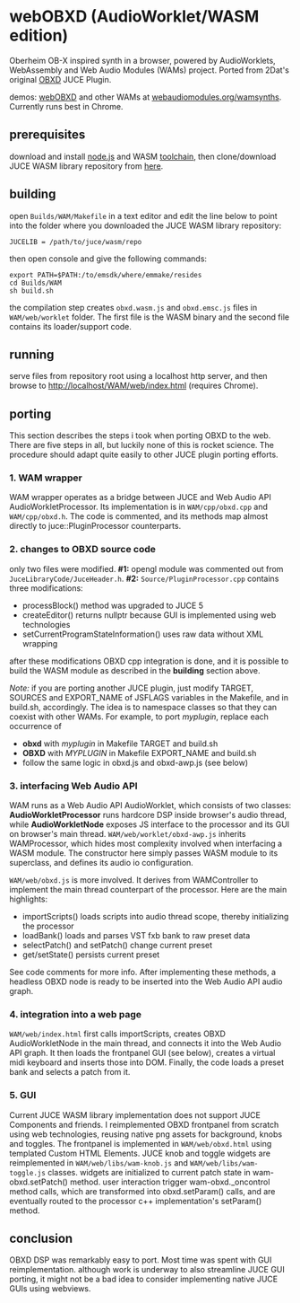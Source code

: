 # webOBXD (AudioWorklet/WASM edition)
Oberheim OB-X inspired synth in a browser, powered by AudioWorklets, WebAssembly and Web Audio Modules (WAMs) project. Ported from 2Dat's original [OBXD](https://github.com/2DaT/Obxd) JUCE Plugin.

demos: [webOBXD](https://webaudiomodules.org/wamsynths/obxd) and other WAMs at [webaudiomodules.org/wamsynths](https://webaudiomodules.org/wamsynths/). Currently runs best in Chrome.

## prerequisites
download and install [node.js](https://nodejs.org/en/download/) and WASM [toolchain](http://webassembly.org/getting-started/developers-guide/), then clone/download JUCE WASM library repository from [here](https://github.com/jariseon/JUCE).

## building
open `Builds/WAM/Makefile` in a text editor and edit the line below to point into the folder where you downloaded the JUCE WASM library repository:

```
JUCELIB = /path/to/juce/wasm/repo
```

then open console and give the following commands:

```
export PATH=$PATH:/to/emsdk/where/emmake/resides
cd Builds/WAM
sh build.sh
```

the compilation step creates `obxd.wasm.js` and `obxd.emsc.js` files in `WAM/web/worklet` folder. The first file is the WASM binary and the second file contains its loader/support code.

## running
serve files from repository root using a localhost http server, and then browse to [http://localhost/WAM/web/index.html](http://localhost/WAM/web/index.html) (requires Chrome).

## porting
This section describes the steps i took when porting OBXD to the web. There are five steps in all, but luckily none of this is rocket science. The procedure should adapt quite easily to other JUCE plugin porting efforts.

### 1. WAM wrapper

WAM wrapper operates as a bridge between JUCE and Web Audio API AudioWorkletProcessor. Its implementation is in `WAM/cpp/obxd.cpp` and `WAM/cpp/obxd.h`. The code is commented, and its methods map almost directly to juce::PluginProcessor counterparts.

### 2. changes to OBXD source code

only two files were modified. __#1:__ opengl module was commented out from `JuceLibraryCode/JuceHeader.h`. __#2:__ `Source/PluginProcessor.cpp` contains three modifications:

* processBlock() method was upgraded to JUCE 5
* createEditor() returns nullptr because GUI is implemented using web technologies
* setCurrentProgramStateInformation() uses raw data without XML wrapping

after these modifications OBXD cpp integration is done, and it is possible to build the WASM module as described in the __building__ section above.

_Note:_ if you are porting another JUCE plugin, just modify TARGET, SOURCES and EXPORT_NAME of JSFLAGS variables in the Makefile, and in build.sh, accordingly. The idea is to namespace classes so that they can coexist with other WAMs. For example, to port _myplugin_, replace each occurrence of

* __obxd__ with _myplugin_ in Makefile TARGET and build.sh
* __OBXD__ with _MYPLUGIN_ in Makefile EXPORT_NAME and build.sh
* follow the same logic in obxd.js and obxd-awp.js (see below)

### 3. interfacing Web Audio API

WAM runs as a Web Audio API AudioWorklet, which consists of two classes: __AudioWorkletProcessor__ runs hardcore DSP inside browser's audio thread, while __AudioWorkletNode__ exposes JS interface to the processor and its GUI on browser's main thread. `WAM/web/worklet/obxd-awp.js` inherits WAMProcessor, which hides most complexity involved when interfacing a WASM module. The constructor here simply passes WASM module to its superclass, and defines its audio io configuration.

`WAM/web/obxd.js` is more involved. It derives from WAMController to implement the main thread counterpart of the processor. Here are the main highlights:

* importScripts() loads scripts into audio thread scope, thereby initializing the processor
* loadBank() loads and parses VST fxb bank to raw preset data
* selectPatch() and setPatch() change current preset
* get/setState() persists current preset

See code comments for more info. After implementing these methods, a headless OBXD node is ready to be inserted into the Web Audio API audio graph.

### 4. integration into a web page

`WAM/web/index.html` first calls importScripts, creates OBXD AudioWorkletNode in the main thread, and connects it into the Web Audio API graph. It then loads the frontpanel GUI (see below), creates a virtual midi keyboard and inserts those into DOM. Finally, the code loads a preset bank and selects a patch from it.

### 5. GUI

Current JUCE WASM library implementation does not support JUCE Components and friends. I reimplemented OBXD frontpanel from scratch using web technologies, reusing native png assets for background, knobs and toggles. The frontpanel is implemented in `WAM/web/obxd.html` using templated Custom HTML Elements. JUCE knob and toggle widgets are reimplemented in `WAM/web/libs/wam-knob.js` and `WAM/web/libs/wam-toggle.js` classes. widgets are initialized to current patch state in wam-obxd.setPatch() method. user interaction trigger wam-obxd.\_oncontrol method calls, which are transformed into obxd.setParam() calls, and are eventually routed to the processor c++ implementation's setParam() method.

## conclusion
OBXD DSP was remarkably easy to port. Most time was spent with GUI reimplementation. although work is underway to also streamline JUCE GUI porting, it might not be a bad idea to consider implementing native JUCE GUIs using webviews.